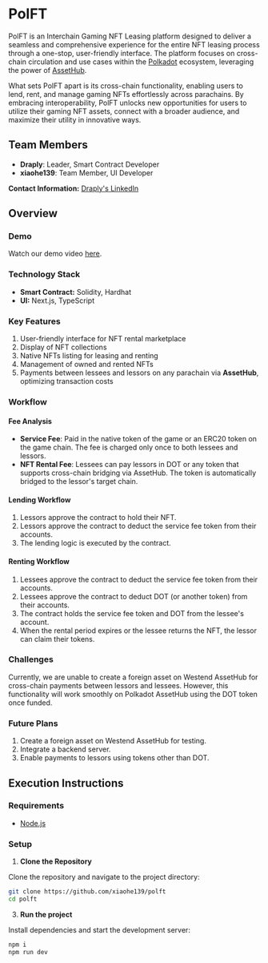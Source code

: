 # PolFT

PolFT is an Interchain Gaming NFT Leasing platform designed to deliver a seamless and comprehensive experience for the entire NFT leasing process through a one-stop, user-friendly interface. The platform focuses on cross-chain circulation and use cases within the [Polkadot](https://polkadot.com/) ecosystem, leveraging the power of [AssetHub](https://wiki.polkadot.network/docs/learn-assets).

What sets PolFT apart is its cross-chain functionality, enabling users to lend, rent, and manage gaming NFTs effortlessly across parachains. By embracing interoperability, PolFT unlocks new opportunities for users to utilize their gaming NFT assets, connect with a broader audience, and maximize their utility in innovative ways.

## **Team Members**

- **Draply**: Leader, Smart Contract Developer
- **xiaohe139**: Team Member, UI Developer

**Contact Information:** [Draply's LinkedIn](https://www.linkedin.com/in/draplydo/)

## Overview

### Demo

Watch our demo video [here]().

### Technology Stack

- **Smart Contract:** Solidity, Hardhat
- **UI:** Next.js, TypeScript

### Key Features

1. User-friendly interface for NFT rental marketplace
2. Display of NFT collections
3. Native NFTs listing for leasing and renting
4. Management of owned and rented NFTs
5. Payments between lessees and lessors on any parachain via **AssetHub**, optimizing transaction costs

### Workflow

#### Fee Analysis

- **Service Fee**: Paid in the native token of the game or an ERC20 token on the game chain. The fee is charged only once to both lessees and lessors.  
- **NFT Rental Fee**: Lessees can pay lessors in DOT or any token that supports cross-chain bridging via AssetHub. The token is automatically bridged to the lessor's target chain.

#### Lending Workflow

1. Lessors approve the contract to hold their NFT.  
2. Lessors approve the contract to deduct the service fee token from their accounts.  
3. The lending logic is executed by the contract.

#### Renting Workflow

1. Lessees approve the contract to deduct the service fee token from their accounts.  
2. Lessees approve the contract to deduct DOT (or another token) from their accounts.  
3. The contract holds the service fee token and DOT from the lessee's account.  
4. When the rental period expires or the lessee returns the NFT, the lessor can claim their tokens.

### Challenges

Currently, we are unable to create a foreign asset on Westend AssetHub for cross-chain payments between lessors and lessees. However, this functionality will work smoothly on Polkadot AssetHub using the DOT token once funded.

### Future Plans

1. Create a foreign asset on Westend AssetHub for testing.
2. Integrate a backend server.
3. Enable payments to lessors using tokens other than DOT.

## Execution Instructions

### Requirements

- [Node.js](https://nodejs.org/en)

### Setup

1. **Clone the Repository**

Clone the repository and navigate to the project directory:

```bash
git clone https://github.com/xiaohe139/polft
cd polft
```

3. **Run the project**

Install dependencies and start the development server:

```bash
npm i
npm run dev
```
